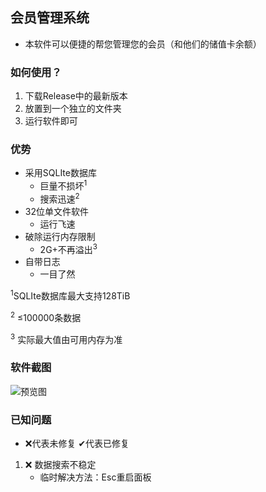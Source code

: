 ## 会员管理系统

* 本软件可以便捷的帮您管理您的会员（和他们的储值卡余额）

### 如何使用？
1. 下载Release中的最新版本
2. 放置到一个独立的文件夹
3. 运行软件即可

### 优势
* 采用SQLIte数据库
   * 巨量不损坏<sup>1</sup>
   * 搜索迅速<sup>2</sup>
* 32位单文件软件
   * 运行飞速
* 破除运行内存限制
   * 2G+不再溢出<sup>3</sup>
* 自带日志
   * 一目了然

<sup>1</sup>SQLIte数据库最大支持128TiB

<sup>2</sup> ≤100000条数据

<sup>3</sup> 实际最大值由可用内存为准

### 软件截图
![预览图](https://i.loli.net/2021/08/01/RjyFWvhVMtb4cgQ.png)

### 已知问题
* ❌代表未修复 ✔代表已修复

1. ❌ 数据搜索不稳定
   * 临时解决方法：Esc重启面板
